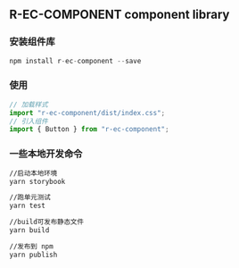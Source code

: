 ## R-EC-COMPONENT component library

### 安装组件库

```javascript
npm install r-ec-component --save
```

### 使用

```javascript
// 加载样式
import "r-ec-component/dist/index.css";
// 引入组件
import { Button } from "r-ec-component";
```

### 一些本地开发命令

```bash
//启动本地环境
yarn storybook

//跑单元测试
yarn test

//build可发布静态文件
yarn build

//发布到 npm
yarn publish
```
